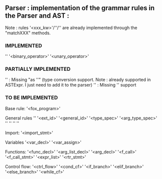 ## Parser : implementation of the grammar rules in the Parser and AST :

Note : rules '<xxx_kw>'/'<id>'/'<type>' are already implemented through the "matchXXX" methods.

### IMPLEMENTED
'<expr>'
'<binary_operator>'
'<unary_operator>'


### PARTIALLY IMPLEMENTED
'<term>' : Missing "as '<type>'" (type conversion support. Note : already supported in ASTExpr. I just need to add it to the parser)
'<value>' : Missing '<callable>' support

### TO BE IMPLEMENTED 
Base rule:
'<fox_program>'

General rules
'<namespace>'
'<ext_id>'
'<general_id>'
'<type_spec>'
'<arg_type_spec>'
'<eoi>'
'<block>'
'<stmt>'
'<callable>'
        
Import:
'<import_stmt>'

Variables
'<var_decl>'
'<var_assign>'

Functions:
'<func_decl>'
'<arg_list_decl>'
'<arg_decl>'
'<f_call>'
'<f_call_stmt>'
'<expr_list>'
'<rtr_stmt>'

Control flow:
'<ctrl_flow>'
'<cond_cf>'
'<if_branch>'
'<elif_branch>'
'<else_branch>'
'<while_cf>'
